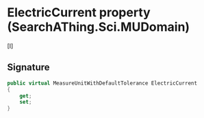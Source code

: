 # ElectricCurrent property (SearchAThing.Sci.MUDomain)
[I]

## Signature
```csharp
public virtual MeasureUnitWithDefaultTolerance ElectricCurrent
{
    get;
    set;
}
```
